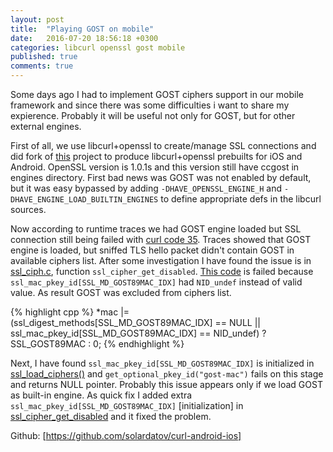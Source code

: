 ```yaml
---
layout: post
title:  "Playing GOST on mobile"
date:   2016-07-20 18:56:18 +0300
categories: libcurl openssl gost mobile
published: true
comments: true
---
```


Some days ago I had to implement GOST ciphers support in our mobile framework and since there was some difficulties i want to share my expierence. Probably it will be useful not only for GOST, but for other external engines. 
<!--more-->

First of all, we use libcurl+openssl to create/manage SSL connections and did fork of [this] project to produce libcurl+openssl prebuilts for iOS and Android. OpenSSL version is 1.0.1s and this version still have ccgost in engines directory. First bad news was GOST was not enabled by default, but it was easy bypassed by adding `-DHAVE_OPENSSL_ENGINE_H` and `-DHAVE_ENGINE_LOAD_BUILTIN_ENGINES` to define appropriate defs in the libcurl sources. 

Now according to runtime traces we had GOST engine loaded but SSL connection still being failed with [curl code 35]. Traces showed that GOST engine is loaded, but sniffed TLS hello packet didn't contain GOST in available ciphers list. After some investigation I have found the issue is in [ssl_ciph.c], function `ssl_cipher_get_disabled`. [This code] is failed because `ssl_mac_pkey_id[SSL_MD_GOST89MAC_IDX]` had `NID_undef` instead of valid value. As result GOST was excluded from ciphers list.

{% highlight cpp %}
    *mac |= (ssl_digest_methods[SSL_MD_GOST89MAC_IDX] == NULL
             || ssl_mac_pkey_id[SSL_MD_GOST89MAC_IDX] ==
             NID_undef) ? SSL_GOST89MAC : 0;
{% endhighlight %}

Next, I have found `ssl_mac_pkey_id[SSL_MD_GOST89MAC_IDX]` is initialized in [ssl_load_ciphers()] and `get_optional_pkey_id("gost-mac")` fails on this stage and returns NULL pointer. Probably this issue appears only if we load GOST as built-in engine. As quick fix I added extra `ssl_mac_pkey_id[SSL_MD_GOST89MAC_IDX]` [initialization] in [ssl_cipher_get_disabled] and it fixed the problem.

Github: [https://github.com/solardatov/curl-android-ios]


[GOST]: https://en.wikipedia.org/wiki/GOST 
[this]: https://github.com/gcesarmza/curl-android-ios
[curl code 35]: https://curl.haxx.se/libcurl/c/libcurl-errors.html#CURLESSLCONNECTERROR
[ssl_ciph.c]: https://github.com/openssl/openssl/blob/57ac73fb5d0a878f282cbcd9e7951c77fdc59e3c/ssl/ssl_ciph.c#L699
[This code]: https://github.com/openssl/openssl/blob/57ac73fb5d0a878f282cbcd9e7951c77fdc59e3c/ssl/ssl_ciph.c#L789
[ssl_load_ciphers()]: https://github.com/openssl/openssl/blob/57ac73fb5d0a878f282cbcd9e7951c77fdc59e3c/ssl/ssl_ciph.c#L432
[initilization]: https://github.com/solardatov/curl-android-ios/blob/master/ssl_ciph.patch#L7
[ssl_cipher_get_disabled]: https://github.com/openssl/openssl/blob/57ac73fb5d0a878f282cbcd9e7951c77fdc59e3c/ssl/ssl_ciph.c#L750
[https://github.com/solardatov/curl-android-ios]: https://github.com/solardatov/curl-android-ios